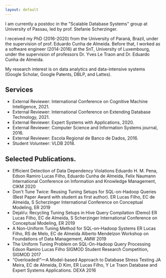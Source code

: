 ```yaml
---
layout: default
---
```


I am currently a postdoc in the "Scalable Database Systems" group at University of Passau, led by prof. Stefanie Scherzinger.

I received my PhD (2016-2020) from the University of Paraná, Brazil, under the supervision of prof. Eduardo Cunha de Almeida. Before that, I worked as a software engineer (2014-2016) at the SnT, University of Luxembourg, under the supervision of professors Dr. Yves Le Traon and Dr. Eduardo Cunha de Almeida.

My research interest is on data analytics and data-intensive systems (Google Scholar, Google Patents, DBLP, and Lattes).

## Services

- External Reviewer: International Conference on Cognitive Machine Intelligence, 2021.
- External Reviewer: International Conference on Extending Database Technology, 2021.
- External Reviewer: Expert Systems with Applications, 2020.
- External Reviewer: Computer Science and Information Systems journal, 2016.
- External Reviewer: Escola Regional de Banco de Dados, 2016.
- Student Volunteer: VLDB 2018.

## Selected Publications.

- Efficient Detection of Data Dependency Violations
  Eduardo H. M. Pena, Edson Ramiro Lucas Filho, Eduardo Cunha de Almeida, Felix Naumann
  International Conference on Information and Knowledge Management, CIKM 2020
- Don't Tune Twice: Reusing Tuning Setups for SQL-on-Hadoop Queries
  (Best Paper Award with student as first author).
  ER Lucas Filho, EC de Almeida, S Scherzinger
  International Conference on Conceptual Modeling, ER 2019
- DejaVu: Recycling Tuning Setups in Hive Query Compilation (Demo)
  ER Lucas Filho, EC de Almeida, S Scherzinger
  International Conference on Conceptual Modeling, ER 2019
- A Non-Uniform Tuning Method for SQL-on-Hadoop Systems
  ER Lucas Filho, RS de Melo, EC de Almeida
  Alberto Mendelzon Workshop on Foundations of Data Management, AMW 2019
- The Uniform Tuning Problem on SQL-On-Hadoop Query Processing
  Edson Ramiro Lucas Filho
  SIGMOD Student Research Competition, SIGMOD 2017
- “Overloaded!”—A Model-based Approach to Database Stress Testing
  JA Meira, EC de Almeida, D Kim, ER Lucas Filho, Y Le Traon
  Database and Expert Systems Applications. DEXA 2016
